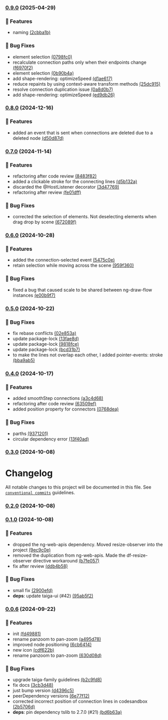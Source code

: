 ### [0.9.0](https://github.com/taiga-family/ng-draw-flow/compare/v0.8.0...v0.9.0) (2025-04-29)

### 🚀 Features

- naming [(2cbba1b)](https://github.com/taiga-family/ng-draw-flow/commit/2cbba1beb5ba3901943fe0168ee36e6f686b84f8)

### 🐞 Bug Fixes

- element selection
  [(0798fc0)](https://github.com/taiga-family/ng-draw-flow/commit/0798fc08895e49a4ea232cf7ef6a7c1021321a16)
- recalculate connection paths only when their endpoints change
  [(f6970f2)](https://github.com/taiga-family/ng-draw-flow/commit/f6970f21500e9886e4357bc5c4fca108abdb7bd4)
- element selection
  [(0b90b4a)](https://github.com/taiga-family/ng-draw-flow/commit/0b90b4a285fa229700b58d6cfa4222853699bc50)
- add shape-rendering: optimizeSpeed
  [(d1ae617)](https://github.com/taiga-family/ng-draw-flow/commit/d1ae6173b47ccd44487e0e4b5fb34d88d328b7a3)
- reduce repaints by using context-aware transform methods
  [(25dc915)](https://github.com/taiga-family/ng-draw-flow/commit/25dc915befb9398be3274f72700458d6eb7dfd89)
- resolve connection duplication issue
  [(0a8d0b7)](https://github.com/taiga-family/ng-draw-flow/commit/0a8d0b7eafb3b112d5f78762b56bc40190410124)
- add shape-rendering: optimizeSpeed
  [(ed9db26)](https://github.com/taiga-family/ng-draw-flow/commit/ed9db26c0d08f512ca4a8c2555e72e70e30feba1)

### [0.8.0](https://github.com/taiga-family/ng-draw-flow/compare/v0.7.0...v0.8.0) (2024-12-16)

### 🚀 Features

- added an event that is sent when connections are deleted due to a deleted node
  [(d50d87d)](https://github.com/taiga-family/ng-draw-flow/commit/d50d87d83c278139ba2e175b1efb984e30e1c950)

### [0.7.0](https://github.com/taiga-family/ng-draw-flow/compare/v0.6.0...v0.7.0) (2024-11-14)

### 🚀 Features

- refactoring after code review
  [(8483f82)](https://github.com/taiga-family/ng-draw-flow/commit/8483f8263d1179e92e53b48af6926ac218d8553f)
- added a clickable stroke for the connecting lines
  [(d5b132a)](https://github.com/taiga-family/ng-draw-flow/commit/d5b132a3ae6b88c4d63f2133dda2d95422fe585f)
- discarded the @HostListener decorator
  [(3d47769)](https://github.com/taiga-family/ng-draw-flow/commit/3d477692926662148b2ec4f90b28963be620acb7)
- refactoring after review
  [(fe01dff)](https://github.com/taiga-family/ng-draw-flow/commit/fe01dffb87e4445e85dde4644483fdbb60078a87)

### 🐞 Bug Fixes

- corrected the selection of elements. Not deselecting elements when drag drop by scene
  [(672089f)](https://github.com/taiga-family/ng-draw-flow/commit/672089fb9cf86f9ef1b2173b553c87465c800624)

### [0.6.0](https://github.com/taiga-family/ng-draw-flow/compare/v0.5.0...v0.6.0) (2024-10-28)

### 🚀 Features

- added the connection-selected event
  [(5475c0e)](https://github.com/taiga-family/ng-draw-flow/commit/5475c0e64660fe7a1a5ef299e203c9cac7433723)
- retain selection while moving across the scene
  [(959f360)](https://github.com/taiga-family/ng-draw-flow/commit/959f360a5a458463dca8efc4e32ddb40e5c3b382)

### 🐞 Bug Fixes

- fixed a bug that caused scale to be shared between ng-draw-flow instances
  [(e00b9f7)](https://github.com/taiga-family/ng-draw-flow/commit/e00b9f77e404414f1d0fe623fb37ac211f88e80f)

### [0.5.0](https://github.com/taiga-family/ng-draw-flow/compare/v0.4.0...v0.5.0) (2024-10-22)

### 🐞 Bug Fixes

- fix rebase conflicts
  [(02e853a)](https://github.com/taiga-family/ng-draw-flow/commit/02e853a4f38e9635af7ebfb06b5e73abe1a6236d)
- update package-lock
  [(13fae8d)](https://github.com/taiga-family/ng-draw-flow/commit/13fae8de3c784b5b7cd0adaf4085feb6d88593a9)
- update package-lock
  [(9818fce)](https://github.com/taiga-family/ng-draw-flow/commit/9818fce78c576e661f697ce60ba4b64da2263818)
- update package-lock
  [(bcd31b7)](https://github.com/taiga-family/ng-draw-flow/commit/bcd31b73c8fc1124e3ba87d50e5ad63e76c48aa4)
- to make the lines not overlap each other, I added pointer-events: stroke
  [(bba9ab5)](https://github.com/taiga-family/ng-draw-flow/commit/bba9ab54e193c5e6e66d9ab190c6a95f5e66a3c2)

### [0.4.0](https://github.com/taiga-family/ng-draw-flow/compare/v0.3.0...v0.4.0) (2024-10-17)

### 🚀 Features

- added smoothStep connections
  [(a3c4d68)](https://github.com/taiga-family/ng-draw-flow/commit/a3c4d68bcaec97a06f6b6a38bb599f338a44d68e)
- refactoring after code review
  [(63509ef)](https://github.com/taiga-family/ng-draw-flow/commit/63509efd12979a69b78be528c2cc4ab0cb1bc33e)
- added position property for connectors
  [(0768dea)](https://github.com/taiga-family/ng-draw-flow/commit/0768dea74f955bc5e7b80137cc9ffcedc3053e55)

### 🐞 Bug Fixes

- parths [(9371201)](https://github.com/taiga-family/ng-draw-flow/commit/937120125f34a01426fca420c03b6b3065aecb0d)
- circular dependency error
  [(13f40ad)](https://github.com/taiga-family/ng-draw-flow/commit/13f40ada5791c9c08393c105afabd10f6daf3b39)

### [0.3.0](https://github.com/taiga-family/ng-draw-flow/compare/v0.2.0...v0.3.0) (2024-10-08)

# Changelog

All notable changes to this project will be documented in this file. See
[`conventional commits`](https://www.conventionalcommits.org/) guidelines.

### [0.2.0](https://github.com/taiga-family/ng-draw-flow/compare/v0.1.0...v0.2.0) (2024-10-08)

### [0.1.0](https://github.com/taiga-family/ng-draw-flow/compare/v0.0.6...v0.1.0) (2024-10-08)

### 🚀 Features

- dropped the ng-web-apis dependency. Moved resize-observer into the project
  [(9ec9c0e)](https://github.com/taiga-family/ng-draw-flow/commit/9ec9c0e90384393136887854b8ac6c6488245e74)
- removed the duplication from ng-web-apis. Made the df-resize-observer directive workaround
  [(b7fe057)](https://github.com/taiga-family/ng-draw-flow/commit/b7fe05717652e0dda027bf24c70c02ccbeb924b6)
- fix after review
  [(ddb4b58)](https://github.com/taiga-family/ng-draw-flow/commit/ddb4b585776052a04b2282ec148ecc487fb2e190)

### 🐞 Bug Fixes

- small fix [(2900efd)](https://github.com/taiga-family/ng-draw-flow/commit/2900efd1884da2be4018f05199d5b62e9e42f7e8)
- **deps**: update taiga-ui (#42)
  [(95ab5f2)](https://github.com/taiga-family/ng-draw-flow/commit/95ab5f20fd2bfd9189f6d0f07526ab7fcfba4ecd)

### [0.0.6]() (2024-09-22)

### 🚀 Features

- init [(fd49881)](https://github.com/taiga-family/ng-draw-flow/commit/fd49881f37b9112c9447ea6e60fbb768f8712c1c)
- rename panzoom to pan-zoom
  [(a495d78)](https://github.com/taiga-family/ng-draw-flow/commit/a495d78c4786875d4f77a3708f87cf8b8bdde6f6)
- improved node positioning
  [(6cb6414)](https://github.com/taiga-family/ng-draw-flow/commit/6cb6414c7e6b39375e40db6682ad5fde8183cb80)
- new icon [(cdf622b)](https://github.com/taiga-family/ng-draw-flow/commit/cdf622b3768653c9ca09df6c40b8de3ad290bb82)
- rename panzoom to pan-zoom
  [(630d08d)](https://github.com/taiga-family/ng-draw-flow/commit/630d08d8cde1b81ac322b868a9c66f96b373a365)

### 🐞 Bug Fixes

- upgrade taiga-family guidelines
  [(b2c9fd8)](https://github.com/taiga-family/ng-draw-flow/commit/b2c9fd80201f55ca4e98abd814219add1ee1e16b)
- fix docs [(3cb3d48)](https://github.com/taiga-family/ng-draw-flow/commit/3cb3d488a2eab9d3849e36c749fff67cba695aeb)
- just bump version
  [(d4396c5)](https://github.com/taiga-family/ng-draw-flow/commit/d4396c57305a66364163bcb668ec80d63e0880c2)
- peerDependency versions
  [(6e77f12)](https://github.com/taiga-family/ng-draw-flow/commit/6e77f12cdc6add0db9510b88d39822c8367bc130)
- corrected incorrect position of connection lines in codesandbox
  [(2b5706d)](https://github.com/taiga-family/ng-draw-flow/commit/2b5706d1247b0fa665f4ba8c77764bd1024362a4)
- **deps**: pin dependency tslib to 2.7.0 (#21)
  [(bd6b63a)](https://github.com/taiga-family/ng-draw-flow/commit/bd6b63af201c027a45a9ed50d1550c4fd7d7eb2f)
